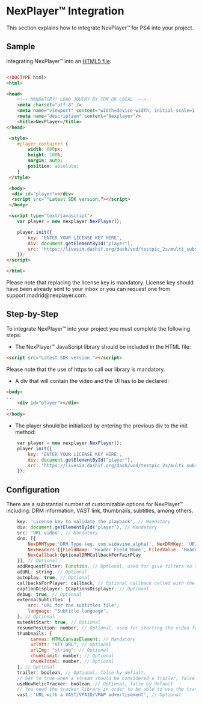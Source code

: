 <a id="integration-top"> </a>

# NexPlayer™ Integration

This section explains how to integrate NexPlayer&#x2122; for PS4 into your project.

## Sample

Integrating NexPlayer&#x2122; into an  <a href="https://nexplayer.nexplayersdk.com/sample/index.html" download="" target="_blank">HTML5 file</a>:</p>

```html

<!DOCTYPE html>
<html>

<head>
    <!-- MANDATORY! LOAD JQUERY BY CDN OR LOCAL  -->
    <meta charset="utf-8" />
    <meta name="viewport" content="width=device-width, initial-scale=1.0, maximum-scale=1.0, user-scalable=no">
    <meta name="description" content="Nexplayer"/>
    <title>NexPlayer</title>
</head>

 <style>
    #player_container {
        width: 600px;
        height: 100%;
        margin: auto;
        position: absolute;
    }
 </style>

 <body>
  <div id="player"></div>
  <script src=""Latest SDK version."></script>
 </body>

 <script type="text/javascript">
    var player = new nexplayer.NexPlayer();

    player.init({
        key: 'ENTER YOUR LICENSE KEY HERE',
        div: document.getElementById("player"),
        src: 'https://livesim.dashif.org/dash/vod/testpic_2s/multi_subs.mpd',
    });
</script>

</html>
```

<div class="alert alert-success hints-alert"><div class="hints-icon"><i class="fa fa-mortar-board"></i></div><div class="hints-container"><p>Please note that replacing the license key is mandatory. License key should have been already sent to your inbox or you can request one from support.madrid@nexplayer.com. </p>
</div></div>

## Step-by-Step

To integrate NexPlayer™ into your project you must complete the following steps:

- The NexPlayer™ JavaScript library should be included in the HTML file:

```html
<script src="Latest SDK version."></script>
```

<div class="alert alert-success hints-alert"><div class="hints-icon"><i class="fa fa-mortar-board"></i></div><div class="hints-container"><p>Please note that the use of https to call our library is mandatory. <br>
</div></div>

- A div that will contain the video and the UI has to be declared:
```html
<body>
...
    <div id="player"></div>
...
</body>
```
- The player should be initialized by entering the previous div to the init method:
```js
    var player = new nexplayer.NexPlayer();
    player.init({
        key: 'ENTER YOUR LICENSE KEY HERE',
        div: document.getElementById("player"),
        src: 'https://livesim.dashif.org/dash/vod/testpic_2s/multi_subs.mpd',
    });
```

## Configuration

There are a substantial number of customizable options for NexPlayer™ including: DRM information, VAST link, thumbnails, subtitles, among others.

```js
    key: 'License key to validate the playback', // Mandatory
    div: document.getElementById('player'), // Mandatory
    src: 'URL video', // Mandatory
    drm: [{
        NexDRMType:'DRM Type (eg. com.widevine.alpha(', NexDRMKey: 'URI for the DRM Key', 
        NexHeaders:[{FieldName: 'Header Field Name', FiledValue: 'Header Field Value'}],
        NexCallback:OptionalDRMCallbackForFairPlay
    }], // Optional
    addRequestFilter: Function, // Optional, used for give filters to the drm request
    adURL: string, // Optional
    autoplay: true, // Optional
    callbacksForPlayer: callback, // Optional callback called with the player instances
    captionDisplayer: ICaptionsDisplayer, // Optional
    debug: true, // Optional
    externalSubtitles: {
        src: "URL for the subtitles file",
        language: "Subtitle language",
    }, // Optional
    mutedAtStart: true, // Optional    
    resumePosition: number, // Optional, used for starting the video from the given position in seconds.
    thumbnails: {
         canvas: HTMLCanvasElement; // Mandatory
         urlVtt: "VTT URL"; // Optional
         urlImg: "string"; // Optional
         chunkLimit: number; // Optional
         chunkTotal: number; // Optional
    }, // Optional 
    trailer: boolean, // Optional, false by default. 
    // Set to true when a stream should be considered a trailer, false when not.
    useNewRelicTracker: boolean, // Optional, false by default
    // You need the tracker library in order to be able to use the tracker. Ask NexPlayer team for it.
    vast: 'URL with a VAST/VPAID/VMAP advertisement', // Optional
```